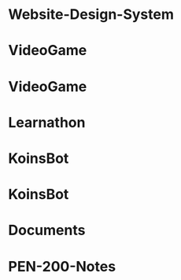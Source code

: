 # Website-Design-System
# VideoGame
# VideoGame
# Learnathon
# KoinsBot
# KoinsBot
# Documents
# PEN-200-Notes
